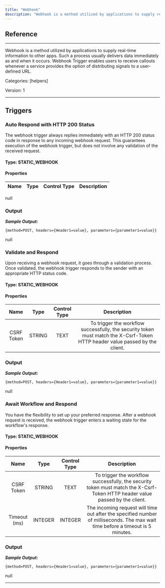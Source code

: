 ```yaml
---
title: "Webhook"
description: "Webhook is a method utilized by applications to supply real-time information to other apps. Such a process usually delivers data immediately as and when it occurs. Webhook Trigger enables users to receive callouts whenever a service provides the option of distributing signals to a user-defined URL."
---
```

## Reference
<hr />

Webhook is a method utilized by applications to supply real-time information to other apps. Such a process usually delivers data immediately as and when it occurs. Webhook Trigger enables users to receive callouts whenever a service provides the option of distributing signals to a user-defined URL.


Categories: [helpers]


Version: 1

<hr />




## Triggers


### Auto Respond with HTTP 200 Status
The webhook trigger always replies immediately with an HTTP 200 status code in response to any incoming webhook request. This guarantees execution of the webhook trigger, but does not involve any validation of the received request.

#### Type: STATIC_WEBHOOK
#### Properties

|      Name      |     Type     |     Control Type     |     Description     |
|:--------------:|:------------:|:--------------------:|:-------------------:|
null


### Output


___Sample Output:___

```{method=POST, headers={Header1=value}, parameters={parameter1=value}}```


null




### Validate and Respond
Upon receiving a webhook request, it goes through a validation process. Once validated, the webhook trigger responds to the sender with an appropriate HTTP status code.

#### Type: STATIC_WEBHOOK
#### Properties

|      Name      |     Type     |     Control Type     |     Description     |
|:--------------:|:------------:|:--------------------:|:-------------------:|
| CSRF Token | STRING | TEXT  |  To trigger the workflow successfully, the security token must match the X-Csrf-Token HTTP header value passed by the client.  |


### Output


___Sample Output:___

```{method=POST, headers={Header1=value}, parameters={parameter1=value}}```


null




### Await Workflow and Respond
You have the flexibility to set up your preferred response. After a webhook request is received, the webhook trigger enters a waiting state for the workflow's response.

#### Type: STATIC_WEBHOOK
#### Properties

|      Name      |     Type     |     Control Type     |     Description     |
|:--------------:|:------------:|:--------------------:|:-------------------:|
| CSRF Token | STRING | TEXT  |  To trigger the workflow successfully, the security token must match the X-Csrf-Token HTTP header value passed by the client.  |
| Timeout (ms) | INTEGER | INTEGER  |  The incoming request will time out after the specified number of milliseconds. The max wait time before a timeout is 5 minutes.  |


### Output


___Sample Output:___

```{method=POST, headers={Header1=value}, parameters={parameter1=value}}```


null




<hr />



